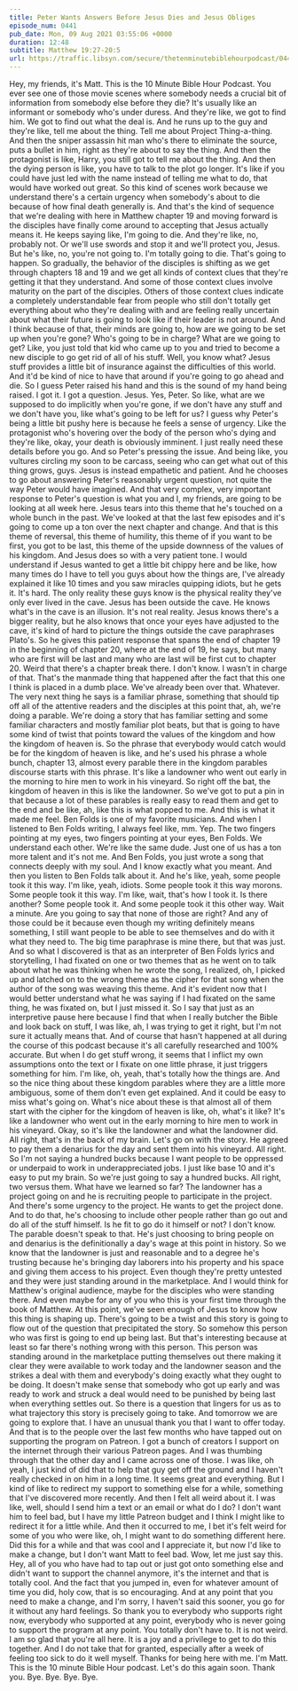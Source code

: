 ```yaml
---
title: Peter Wants Answers Before Jesus Dies and Jesus Obliges
episode_num: 0441
pub_date: Mon, 09 Aug 2021 03:55:06 +0000
duration: 12:48
subtitle: Matthew 19:27-20:5
url: https://traffic.libsyn.com/secure/thetenminutebiblehourpodcast/0441_-_Peter_Wants_Answers_Before_Jesus_Dies_and_Jesus_Obliges.mp3
---
```


 Hey, my friends, it's Matt. This is the 10 Minute Bible Hour Podcast. You ever see one of those movie scenes where somebody needs a crucial bit of information from somebody else before they die? It's usually like an informant or somebody who's under duress. And they're like, we got to find him. We got to find out what the deal is. And he runs up to the guy and they're like, tell me about the thing. Tell me about Project Thing-a-thing. And then the sniper assassin hit man who's there to eliminate the source, puts a bullet in him, right as they're about to say the thing. And then the protagonist is like, Harry, you still got to tell me about the thing. And then the dying person is like, you have to talk to the plot go longer. It's like if you could have just led with the name instead of telling me what to do, that would have worked out great. So this kind of scenes work because we understand there's a certain urgency when somebody's about to die because of how final death generally is. And that's the kind of sequence that we're dealing with here in Matthew chapter 19 and moving forward is the disciples have finally come around to accepting that Jesus actually means it. He keeps saying like, I'm going to die. And they're like, no, probably not. Or we'll use swords and stop it and we'll protect you, Jesus. But he's like, no, you're not going to. I'm totally going to die. That's going to happen. So gradually, the behavior of the disciples is shifting as we get through chapters 18 and 19 and we get all kinds of context clues that they're getting it that they understand. And some of those context clues involve maturity on the part of the disciples. Others of those context clues indicate a completely understandable fear from people who still don't totally get everything about who they're dealing with and are feeling really uncertain about what their future is going to look like if their leader is not around. And I think because of that, their minds are going to, how are we going to be set up when you're gone? Who's going to be in charge? What are we going to get? Like, you just told that kid who came up to you and tried to become a new disciple to go get rid of all of his stuff. Well, you know what? Jesus stuff provides a little bit of insurance against the difficulties of this world. And it'd be kind of nice to have that around if you're going to go ahead and die. So I guess Peter raised his hand and this is the sound of my hand being raised. I got it. I got a question. Jesus. Yes, Peter. So like, what are we supposed to do implicitly when you're gone, if we don't have any stuff and we don't have you, like what's going to be left for us? I guess why Peter's being a little bit pushy here is because he feels a sense of urgency. Like the protagonist who's hovering over the body of the person who's dying and they're like, okay, your death is obviously imminent. I just really need these details before you go. And so Peter's pressing the issue. And being like, you vultures circling my soon to be carcass, seeing who can get what out of this thing grows, guys. Jesus is instead empathetic and patient. And he chooses to go about answering Peter's reasonably urgent question, not quite the way Peter would have imagined. And that very complex, very important response to Peter's question is what you and I, my friends, are going to be looking at all week here. Jesus tears into this theme that he's touched on a whole bunch in the past. We've looked at that the last few episodes and it's going to come up a ton over the next chapter and change. And that is this theme of reversal, this theme of humility, this theme of if you want to be first, you got to be last, this theme of the upside downness of the values of his kingdom. And Jesus does so with a very patient tone. I would understand if Jesus wanted to get a little bit chippy here and be like, how many times do I have to tell you guys about how the things are, I've already explained it like 10 times and you saw miracles quipping idiots, but he gets it. It's hard. The only reality these guys know is the physical reality they've only ever lived in the cave. Jesus has been outside the cave. He knows what's in the cave is an illusion. It's not real reality. Jesus knows there's a bigger reality, but he also knows that once your eyes have adjusted to the cave, it's kind of hard to picture the things outside the cave paraphrases Plato's. So he gives this patient response that spans the end of chapter 19 in the beginning of chapter 20, where at the end of 19, he says, but many who are first will be last and many who are last will be first cut to chapter 20. Weird that there's a chapter break there. I don't know. I wasn't in charge of that. That's the manmade thing that happened after the fact that this one I think is placed in a dumb place. We've already been over that. Whatever. The very next thing he says is a familiar phrase, something that should tip off all of the attentive readers and the disciples at this point that, ah, we're doing a parable. We're doing a story that has familiar setting and some familiar characters and mostly familiar plot beats, but that is going to have some kind of twist that points toward the values of the kingdom and how the kingdom of heaven is. So the phrase that everybody would catch would be for the kingdom of heaven is like, and he's used his phrase a whole bunch, chapter 13, almost every parable there in the kingdom parables discourse starts with this phrase. It's like a landowner who went out early in the morning to hire men to work in his vineyard. So right off the bat, the kingdom of heaven in this is like the landowner. So we've got to put a pin in that because a lot of these parables is really easy to read them and get to the end and be like, ah, like this is what popped to me. And this is what it made me feel. Ben Folds is one of my favorite musicians. And when I listened to Ben Folds writing, I always feel like, mm. Yep. The two fingers pointing at my eyes, two fingers pointing at your eyes, Ben Folds. We understand each other. We're like the same dude. Just one of us has a ton more talent and it's not me. And Ben Folds, you just wrote a song that connects deeply with my soul. And I know exactly what you meant. And then you listen to Ben Folds talk about it. And he's like, yeah, some people took it this way. I'm like, yeah, idiots. Some people took it this way morons. Some people took it this way. I'm like, wait, that's how I took it. Is there another? Some people took it. And some people took it this other way. Wait a minute. Are you going to say that none of those are right? And any of those could be it because even though my writing definitely means something, I still want people to be able to see themselves and do with it what they need to. The big time paraphrase is mine there, but that was just. And so what I discovered is that as an interpreter of Ben Folds lyrics and storytelling, I had fixated on one or two themes that as he went on to talk about what he was thinking when he wrote the song, I realized, oh, I picked up and latched on to the wrong theme as the cipher for that song when the author of the song was weaving this theme. And it's evident now that I would better understand what he was saying if I had fixated on the same thing, he was fixated on, but I just missed it. So I say that just as an interpretive pause here because I find that when I really butcher the Bible and look back on stuff, I was like, ah, I was trying to get it right, but I'm not sure it actually means that. And of course that hasn't happened at all during the course of this podcast because it's all carefully researched and 100% accurate. But when I do get stuff wrong, it seems that I inflict my own assumptions onto the text or I fixate on one little phrase, it just triggers something for him. I'm like, oh, yeah, that's totally how the things are. And so the nice thing about these kingdom parables where they are a little more ambiguous, some of them don't even get explained. And it could be easy to miss what's going on. What's nice about these is that almost all of them start with the cipher for the kingdom of heaven is like, oh, what's it like? It's like a landowner who went out in the early morning to hire men to work in his vineyard. Okay, so it's like the landowner and what the landowner did. All right, that's in the back of my brain. Let's go on with the story. He agreed to pay them a denarius for the day and sent them into his vineyard. All right. So I'm not saying a hundred bucks because I want people to be oppressed or underpaid to work in underappreciated jobs. I just like base 10 and it's easy to put my brain. So we're just going to say a hundred bucks. All right, two versus them. What have we learned so far? The landowner has a project going on and he is recruiting people to participate in the project. And there's some urgency to the project. He wants to get the project done. And to do that, he's choosing to include other people rather than go out and do all of the stuff himself. Is he fit to go do it himself or not? I don't know. The parable doesn't speak to that. He's just choosing to bring people on and denarius is the definitionally a day's wage at this point in history. So we know that the landowner is just and reasonable and to a degree he's trusting because he's bringing day laborers into his property and his space and giving them access to his project. Even though they're pretty untested and they were just standing around in the marketplace. And I would think for Matthew's original audience, maybe for the disciples who were standing there. And even maybe for any of you who this is your first time through the book of Matthew. At this point, we've seen enough of Jesus to know how this thing is shaping up. There's going to be a twist and this story is going to flow out of the question that precipitated the story. So somehow this person who was first is going to end up being last. But that's interesting because at least so far there's nothing wrong with this person. This person was standing around in the marketplace putting themselves out there making it clear they were available to work today and the landowner season and the strikes a deal with them and everybody's doing exactly what they ought to be doing. It doesn't make sense that somebody who got up early and was ready to work and struck a deal would need to be punished by being last when everything settles out. So there is a question that lingers for us as to what trajectory this story is precisely going to take. And tomorrow we are going to explore that. I have an unusual thank you that I want to offer today. And that is to the people over the last few months who have tapped out on supporting the program on Patreon. I got a bunch of creators I support on the internet through their various Patreon pages. And I was thumbing through that the other day and I came across one of those. I was like, oh yeah, I just kind of did that to help that guy get off the ground and I haven't really checked in on him in a long time. It seems great and everything. But I kind of like to redirect my support to something else for a while, something that I've discovered more recently. And then I felt all weird about it. I was like, well, should I send him a text or an email or what do I do? I don't want him to feel bad, but I have my little Patreon budget and I think I might like to redirect it for a little while. And then it occurred to me, I bet it's felt weird for some of you who were like, oh, I might want to do something different here. Did this for a while and that was cool and I appreciate it, but now I'd like to make a change, but I don't want Matt to feel bad. Wow, let me just say this. Hey, all of you who have had to tap out or just got onto something else and didn't want to support the channel anymore, it's the internet and that is totally cool. And the fact that you jumped in, even for whatever amount of time you did, holy cow, that is so encouraging. And at any point that you need to make a change, and I'm sorry, I haven't said this sooner, you go for it without any hard feelings. So thank you to everybody who supports right now, everybody who supported at any point, everybody who is never going to support the program at any point. You totally don't have to. It is not weird. I am so glad that you're all here. It is a joy and a privilege to get to do this together. And I do not take that for granted, especially after a week of feeling too sick to do it well myself. Thanks for being here with me. I'm Matt. This is the 10 minute Bible Hour podcast. Let's do this again soon. Thank you. Bye. Bye. Bye. Bye.